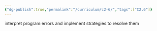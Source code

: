```yaml
---
{"dg-publish":true,"permalink":"/curriculum/c2-6/","tags":["C2.6"]}
---
```


interpret program errors and implement strategies to resolve them